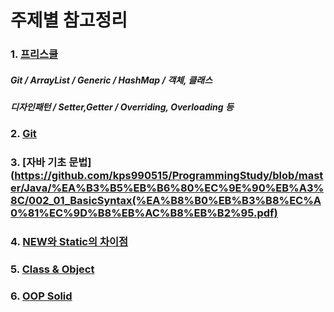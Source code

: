 # 주제별 참고정리

### 1. [프리스쿨](https://github.com/kps990515/ProgrammingStudy/tree/master/Java/%EA%B3%B5%EB%B6%80%EC%9E%90%EB%A3%8C/%ED%94%84%EB%A6%AC%EC%8A%A4%EC%BF%A8)
##### Git / ArrayList / Generic / HashMap / 객체, 클래스  
##### 디자인패턴 / Setter,Getter / Overriding, Overloading 등

### 2. [Git](https://github.com/kps990515/ProgrammingStudy/tree/master/Java/%EA%B3%B5%EB%B6%80%EC%9E%90%EB%A3%8C/Git)

### 3. [자바 기초 문법](https://github.com/kps990515/ProgrammingStudy/blob/master/Java/%EA%B3%B5%EB%B6%80%EC%9E%90%EB%A3%8C/002_01_BasicSyntax(%EA%B8%B0%EB%B3%B8%EC%A0%81%EC%9D%B8%EB%AC%B8%EB%B2%95.pdf)

### 4. [NEW와 Static의 차이점](https://github.com/kps990515/ProgrammingStudy/tree/master/Java/%EA%B3%B5%EB%B6%80%EC%9E%90%EB%A3%8C/New%20%26%20Static)

### 5. [Class & Object](https://github.com/kps990515/ProgrammingStudy/blob/master/Java/%EA%B3%B5%EB%B6%80%EC%9E%90%EB%A3%8C/004_Class%EC%99%80Object%EC%97%90%EB%8C%80%ED%95%9C%EC%9D%B4%ED%95%B4.pdf)

### 6. [OOP Solid](https://github.com/kps990515/ProgrammingStudy/tree/master/Java/%EA%B3%B5%EB%B6%80%EC%9E%90%EB%A3%8C/OOP%20Solid)
